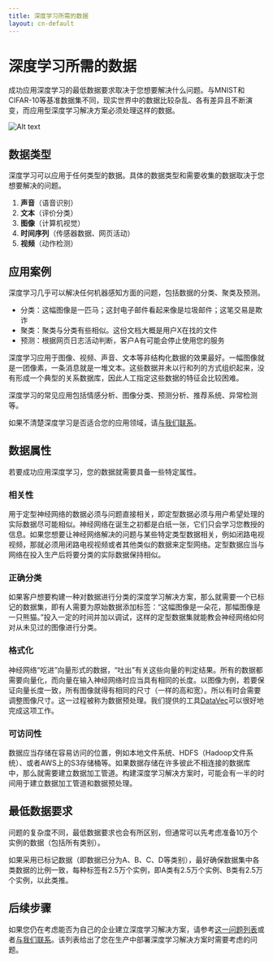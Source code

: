 ```yaml
---
title: 深度学习所需的数据
layout: cn-default
---
```


# 深度学习所需的数据

成功应用深度学习的最低数据要求取决于您想要解决什么问题。与MNIST和CIFAR-10等基准数据集不同，现实世界中的数据比较杂乱、各有差异且不断演变，而应用型深度学习解决方案必须处理这样的数据。 

![Alt text](../img/dl-workflow-cats.png) 

## 数据类型

深度学习可以应用于任何类型的数据。具体的数据类型和需要收集的数据取决于您想要解决的问题。 


1. **声音**（语音识别）
2. **文本**（评价分类）
3. **图像**（计算机视觉）
4. **时间序列**（传感器数据、网页活动）
5. **视频**（动作检测）

## 应用案例

深度学习几乎可以解决任何机器感知方面的问题，包括数据的分类、聚类及预测。

* 分类：这幅图像是一匹马；这封电子邮件看起来像是垃圾邮件；这笔交易是欺诈
* 聚类：聚类与分类有些相似。这份文档大概是用户X在找的文件
* 预测：根据网页日志活动判断，客户A有可能会停止使用您的服务

深度学习应用于图像、视频、声音、文本等非结构化数据的效果最好。一幅图像就是一团像素，一条消息就是一堆文本。这些数据并未以行和列的方式组织起来，没有形成一个典型的关系数据库，因此人工指定这些数据的特征会比较困难。 

深度学习的常见应用包括情感分析、图像分类、预测分析、推荐系统、异常检测等。 

如果不清楚深度学习是否适合您的应用领域，请[与我们联系](https://skymind.io/contact)。

## 数据属性

若要成功应用深度学习，您的数据就需要具备一些特定属性。

### 相关性

用于定型神经网络的数据必须与问题直接相关，即定型数据必须与用户希望处理的实际数据尽可能相似。神经网络在诞生之初都是白纸一张，它们只会学习您教授的信息。如果您想要让神经网络解决的问题与某些特定类型数据相关，例如闭路电视视频，那就必须用闭路电视视频或者其他类似的数据来定型网络。定型数据应当与网络在投入生产后将要分类的实际数据保持相似。

### 正确分类

如果客户想要构建一种对数据进行分类的深度学习解决方案，那么就需要一个已标记的数据集，即有人需要为原始数据添加标签：“这幅图像是一朵花，那幅图像是一只熊猫。”投入一定的时间并加以调试，这样的定型数据集就能教会神经网络如何对从未见过的图像进行分类。

### 格式化

神经网络“吃进”向量形式的数据，“吐出”有关这些向量的判定结果。所有的数据都需要向量化，而向量在输入神经网络时应当具有相同的长度。以图像为例，若要保证向量长度一致，所有图像就得有相同的尺寸（一样的高和宽）。所以有时会需要调整图像尺寸。这一过程被称为数据预处理。我们提供的工具[DataVec](http://deeplearning4j.org/cn/datavec)可以很好地完成这项工作。

### 可访问性

数据应当存储在容易访问的位置，例如本地文件系统、HDFS（Hadoop文件系统）、或者AWS上的S3存储桶等。如果数据存储在许多彼此不相连接的数据库中，那么就需要建立数据加工管道。构建深度学习解决方案时，可能会有一半的时间用于建立数据加工管道和数据预处理。 

## 最低数据要求

问题的复杂度不同，最低数据要求也会有所区别，但通常可以先考虑准备10万个实例的数据（包括所有类别）。

如果采用已标记数据（即数据已分为A、B、C、D等类别），最好确保数据集中各类数据的比例一致，每种标签有2.5万个实例，即A类有2.5万个实例、B类有2.5万个实例，以此类推。

## 后续步骤

如果您仍在考虑能否为自己的企业建立深度学习解决方案，请参考[这一问题列表](http://deeplearning4j.org/cn/questions)或者[与我们联系](https://skymind.io/contact)。该列表给出了您在生产中部署深度学习解决方案时需要考虑的问题。 
